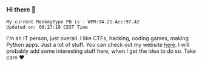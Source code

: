 ### Hi there 👋
<!-- PB START -->
```
My current MonkeyType PB is - WPM:94.21 Acc:97.42
Updated on: 08:27:18 CEST Time
```
<!-- PB END -->
I'm an IT person, just overall. I like CTFs, hacking, coding games, making Python apps. Just a lot of stuff.
You can check out my website [here](https://skill3472.github.io/).
I will probably add some interesting stuff here, when I get the idea to do so. Take care ❤️
